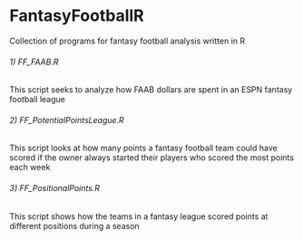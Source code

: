 # FantasyFootballR
Collection of programs for fantasy football analysis written in R

###### 1) FF_FAAB.R
This script seeks to analyze how FAAB dollars are spent in an ESPN fantasy football league

###### 2) FF_PotentialPointsLeague.R
This script looks at how many points a fantasy football team could have scored if the owner always started their players who scored the most points each week

###### 3) FF_PositionalPoints.R
This script shows how the teams in a fantasy league scored points at different positions during a season
